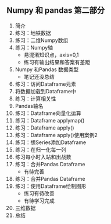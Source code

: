 ## Numpy 和 pandas 第二部分



1. 简介
2. 练习：地铁数据
3. 练习：二维Numpy数组
4. 练习：Numpy轴
   - 易混淆知识点，axis=0,1
   - 练习有输出结果和答案有差距
5. Numpy 和Pandas 数据类型
   - 笔记还没总结
6. 练习：访问Dataframe元素
7. 将数据加载到Dataframe中
8. 练习：计算相关性
9. Pandas轴名
10. 练习：Dataframe向量化运算
11. 练习：Dataframe applymap()
12. 练习：Dataframe apply()
13. 练习：Dataframe apply()使用案例2
14. 练习：想Series添加Dataframe 
15. 练习：在归一化每一列
16. 练习每小时入站和出战数
17. 练习：合并Pandas Dataframe
    - 有待完善
18. 练习：合并Pandas Dataframe
19. 练习：使用Dataframe绘制图形
    - 练习有待改善
    - 有待学习完成
20. 三维数据
21. 总结